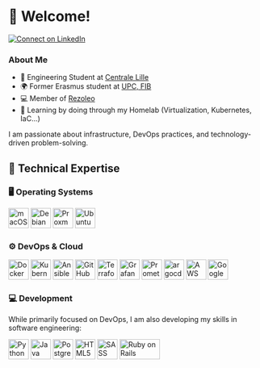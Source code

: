 # 👋 Welcome!

[![Connect on LinkedIn](https://img.shields.io/badge/Connect-LinkedIn-blue?logo=linkedin&style=flat-square)](https://www.linkedin.com/in/pierre-jezegou/)  

### About Me  

- 🏫 Engineering Student at [Centrale Lille](https://centralelille.fr)  
- 🌍 Former Erasmus student at [UPC, FIB](https://www.fib.upc.edu)  
- 💻 Member of [Rezoleo](https://github.com/rezoleo)
- 🌱 Learning by doing through my Homelab (Virtualization, Kubernetes, IaC...)

I am passionate about infrastructure, DevOps practices, and technology-driven problem-solving.

## 🚀 Technical Expertise  

### 🖥️ Operating Systems  
<p align="left">
    <img src="https://upload.wikimedia.org/wikipedia/en/b/b9/MacOS_original_logo.svg" alt="macOS" width="40" height="40"/>
    <img src="https://www.vectorlogo.zone/logos/debian/debian-icon.svg" alt="Debian" width="40" height="40"/>
    <img src="https://raw.githubusercontent.com/simple-icons/simple-icons/master/icons/proxmox.svg" alt="Proxmox" width="40" height="40"/>
    <img src="https://www.vectorlogo.zone/logos/ubuntu/ubuntu-icon.svg" alt="Ubuntu" width="40" height="40"/>
</p>

### ⚙️ DevOps & Cloud  
<p align="left">
    <img src="https://www.vectorlogo.zone/logos/docker/docker-icon.svg" alt="Docker" width="40" height="40"/>
    <img src="https://www.vectorlogo.zone/logos/kubernetes/kubernetes-icon.svg" alt="Kubernetes" width="40" height="40"/>
    <img src="https://www.vectorlogo.zone/logos/ansible/ansible-icon.svg" alt="Ansible" width="40" height="40"/>
    <img src="https://avatars.githubusercontent.com/u/44036562?s=200&v=4" alt="GitHub Actions" width="40" height="40"/>
    <img src="https://www.vectorlogo.zone/logos/terraformio/terraformio-icon.svg" alt="Terraform" width="40" height="40"/>
    <img src="https://www.vectorlogo.zone/logos/grafana/grafana-icon.svg" alt="Grafana" width="40" height="40"/>
    <img src="https://www.vectorlogo.zone/logos/prometheusio/prometheusio-icon.svg" alt="Prometheus" width="40" height="40"/>
    <img src="https://www.vectorlogo.zone/logos/argoprojio/argoprojio-icon.svg" alt="argocd" width="40" height="40"/>
    <img src="https://www.vectorlogo.zone/logos/amazon_aws/amazon_aws-icon.svg" alt="AWS" width="40" height="40"/>
    <img src="https://www.vectorlogo.zone/logos/google_cloud/google_cloud-icon.svg" alt="Google Cloud" width="40" height="40"/>
</p>

### 💻 Development  
While primarily focused on DevOps, I am also developing my skills in software engineering:  
<p align="left">
    <img src="https://www.vectorlogo.zone/logos/python/python-vertical.svg" alt="Python" width="40" height="40"/>
    <img src="https://www.vectorlogo.zone/logos/java/java-icon.svg" alt="Java" width="40" height="40"/>
    <img src="https://www.vectorlogo.zone/logos/postgresql/postgresql-icon.svg" alt="PostgreSQL" width="40" height="40"/>
    <img src="https://www.vectorlogo.zone/logos/w3_html5/w3_html5-icon.svg" alt="HTML5" width="40" height="40"/>
    <img src="https://www.vectorlogo.zone/logos/sass-lang/sass-lang-icon.svg" alt="SASS" width="40" height="40"/>
    <img src="https://upload.wikimedia.org/wikipedia/commons/thumb/6/62/Ruby_On_Rails_Logo.svg/822px-Ruby_On_Rails_Logo.svg.png" alt="Ruby on Rails" width="80" height="40"/>
</p>
